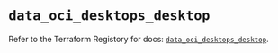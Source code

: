 # `data_oci_desktops_desktop`

Refer to the Terraform Registory for docs: [`data_oci_desktops_desktop`](https://registry.terraform.io/providers/oracle/oci/6.18.0/docs/data-sources/desktops_desktop).

